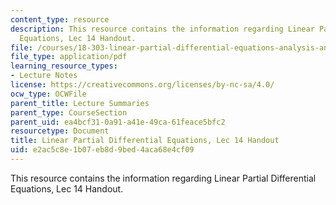```yaml
---
content_type: resource
description: This resource contains the information regarding Linear Partial Differential
  Equations, Lec 14 Handout.
file: /courses/18-303-linear-partial-differential-equations-analysis-and-numerics-fall-2014/e2ac5c8e1b07eb8d9bed4aca68e4cf09_MIT18_303F14_green.pdf
file_type: application/pdf
learning_resource_types:
- Lecture Notes
license: https://creativecommons.org/licenses/by-nc-sa/4.0/
ocw_type: OCWFile
parent_title: Lecture Summaries
parent_type: CourseSection
parent_uid: ea4bcf31-0a91-a41e-49ca-61feace5bfc2
resourcetype: Document
title: Linear Partial Differential Equations, Lec 14 Handout
uid: e2ac5c8e-1b07-eb8d-9bed-4aca68e4cf09
---
```

This resource contains the information regarding Linear Partial Differential Equations, Lec 14 Handout.